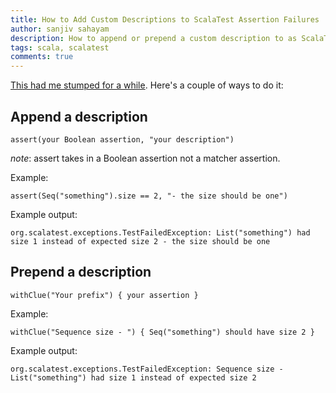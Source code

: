 ```yaml
---
title: How to Add Custom Descriptions to ScalaTest Assertion Failures
author: sanjiv sahayam
description: How to append or prepend a custom description to as ScalaTest assertion failure.
tags: scala, scalatest
comments: true
---
```


[This had me stumped for a while](http://stackoverflow.com/questions/6451530/how-to-show-custom-failure-messages-in-scalatest). Here's a couple of ways to do it:

## Append a description ##

```{.command .scrollx}
assert(your Boolean assertion, "your description")
```
_note_: assert takes in a Boolean assertion not a matcher assertion.

Example:

```{.command .scrollx}
assert(Seq("something").size == 2, "- the size should be one")
```

Example output:

```{.terminal .scrollx}
org.scalatest.exceptions.TestFailedException: List("something") had size 1 instead of expected size 2 - the size should be one
```

## Prepend a description ##

```{.command}
withClue("Your prefix") { your assertion }
```

Example:

```{.command .scrollx}
withClue("Sequence size - ") { Seq("something") should have size 2 }
```

Example output:

```{.terminal .scrollx}
org.scalatest.exceptions.TestFailedException: Sequence size - List("something") had size 1 instead of expected size 2
```